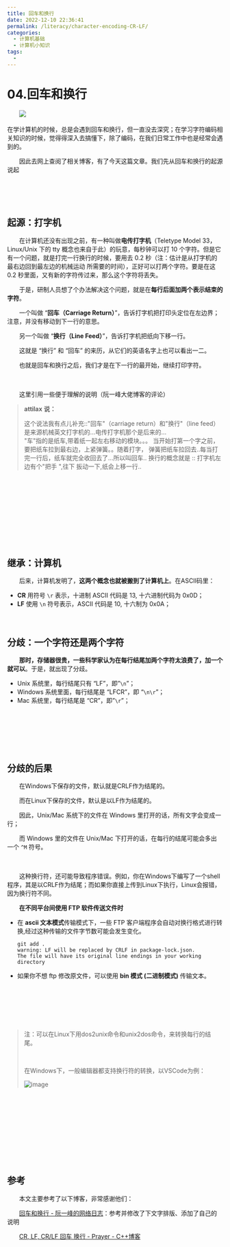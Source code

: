 ```yaml
---
title: 回车和换行
date: 2022-12-10 22:36:41
permalink: /literacy/character-encoding-CR-LF/
categories:
  - 计算机基础
  - 计算机小知识
tags:
  - 
---
```


# 04.回车和换行

　　‍![](https://image.peterjxl.com/blog/3.LFandCR-20221210223516-tr91ki4.jpg)

在学计算机的时候，总是会遇到回车和换行，但一直没去深究；在学习字符编码相关知识的时候，觉得得深入去搞懂下，除了编码，在我们日常工作中也是经常会遇到的。

　　因此去网上查阅了相关博客，有了今天这篇文章。我们先从回车和换行的起源说起

<!-- more -->

　　

　　‍

## 起源：打字机

　　在计算机还没有出现之前，有一种叫做**电传打字机**（Teletype Model 33，Linux/Unix 下的 tty 概念也来自于此）的玩意，每秒钟可以打 10 个字符。但是它有一个问题，就是打完一行换行的时候，要用去 0.2 秒（注：估计是从打字机的最右边回到最左边的机械运动 所需要的时间），正好可以打两个字符。要是在这 0.2 秒里面，又有新的字符传过来，那么这个字符将丢失。

　　于是，研制人员想了个办法解决这个问题，就是在**每行后面加两个表示结束的字符**。

　　一个叫做 “**回车（Carriage Return）**”，告诉打字机把打印头定位在左边界；注意，并没有移动到下一行的意思。

　　另一个叫做 “**换行（Line Feed）**”，告诉打字机把纸向下移一行。

　　这就是 “换行” 和 “回车” 的来历，从它们的英语名字上也可以看出一二。

　　也就是回车和换行之后，我们才是在下一行的最开始，继续打印字符。

　　‍

　　这里引用一些便于理解的说明（阮一峰大佬博客的评论）

> **attilax** **说：**
>
> 这个说法我有点儿补充::"回车"（carriage return）和"换行"（line feed） 是来源机械英文打字机的...电传打字机那个是后来的...  
> "车"指的是纸车,带着纸一起左右移动的模块。。。 当开始打第一个字之前，要把纸车拉到最右边，上紧弹簧。。随着打字， 弹簧把纸车拉回去..每当打完一行后，纸车就完全收回去了...所以叫回车.. 换行的概念就是 :: 打字机左边有个"把手 ",往下 扳动一下,纸会上移一行..

　　‍

　　‍

　　‍

　　‍

　　‍

## 继承：计算机

　　后来，计算机发明了，**这两个概念也就被搬到了计算机上**。在ASCII码里：

* **CR** 用符号 `\r`​ 表示，十进制 ASCII 代码是 13, 十六进制代码为 0x0D；
* **LF** 使用 `\n`​ 符号表示，ASCII 代码是 10, 十六制为 0x0A；

　　‍

## 分歧：一个字符还是两个字符

　　**那时，存储器很贵，一些科学家认为在每行结尾加两个字符太浪费了，加一个就可以**。于是，就出现了分歧。

* Unix 系统里，每行结尾只有 “LF”，即”`\n`​”；
* Windows 系统里面，每行结尾是 “LFCR”，即 “`\n\r`​”；
* Mac 系统里，每行结尾是 “CR”，即”`\r`​”；

　　‍

　　‍

　　‍

## 分歧的后果

　　在Windows下保存的文件，默认就是CRLF作为结尾的。

　　而在Linux下保存的文件，默认是以LF作为结尾的。

　　因此，Unix/Mac 系统下的文件在 Windows 里打开的话，所有文字会变成一行；

　　而 Windows 里的文件在 Unix/Mac 下打开的话，在每行的结尾可能会多出一个 `^M`​ 符号。

　　‍

　　这种换行符，还可能导致程序错误。例如，你在Windows下编写了一个shell程序，其是以CRLF作为结尾；而如果你直接上传到Linux下执行，Linux会报错，因为换行符不同。

　　**在不同平台间使用 FTP 软件传送文件时**

* 在 **ascii 文本模式**传输模式下，一些 FTP 客户端程序会自动对换行格式进行转换,经过这种传输的文件字节数可能会发生变化。

  ```shell
  git add .
  warning: LF will be replaced by CRLF in package-lock.json.
  The file will have its original line endings in your working directory
  ```
* 如果你不想 ftp 修改原文件，可以使用 **bin 模式 (二进制模式)** 传输文本。

　　‍

　　‍

　　‍

> 注：可以在Linux下用dos2unix命令和unix2dos命令，来转换每行的结尾。
>
> ‍
>
> 在Windows下，一般编辑器都支持换行符的转换，以VSCode为例：
>
> ​![image](https://image.peterjxl.com/blog/image-20221210221015-yuh49o9.png)​

　　‍

　　‍

　　‍

　　‍

　　‍

## 参考

　　本文主要参考了以下博客，非常感谢他们：

　　[回车和换行 - 阮一峰的网络日志](https://www.ruanyifeng.com/blog/2006/04/post_213.html)：参考并修改了下文字排版、添加了自己的说明

　　[CR, LF, CR/LF 回车 换行 - Prayer - C++博客](http://www.cppblog.com/prayer/archive/2009/08/19/93854.html)

　　‍
